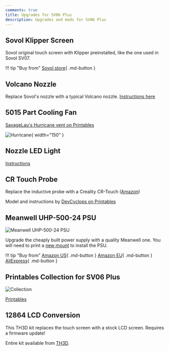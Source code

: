 ```yaml
---
comments: true
title: Upgrades for SV06 Plus
description: Upgrades and mods for SV06 Plus
---
```


## Sovol Klipper Screen

Sovol original touch screen with Klipper preinstalled, like the one used in Sovol SV07.

!!! tip "Buy from"
    [Sovol store](https://sovol3d.com/products/sovol-klipper-screen-for-sv06-sv06-plus?variant=46884193927477&sca_ref=3309524.Vd4MGn0pGL&sca_source=sovol){ .md-button }

## Volcano Nozzle

Replace Sovol's nozzle with a typical Volcano nozzle. [Instructions here](/Plus/volcano-nozzle/)

## 5015 Part Cooling Fan

[SavageLau's Hurricane vent on Printables](https://www.printables.com/model/448587-sv06-plus-5015-fan-duct-v22-hurricane)

![Hurricane](/images/plus/upgrades/hurricane.webp){ width="150" }

## Nozzle LED Light

[Instructions](/Upgrades/nozzle-led/)

## CR Touch Probe

Replace the inductive probe with a Creality CR-Touch ([Amazon](https://www.amazon.com/Professional-Auto-Leveling-Specially-Designed/dp/B0979F7RWN?crid=1MSC9M58TGJF1&keywords=cr+touch&qid=1681466792&sprefix=cr+%2Caps%2C616&sr=8-3&linkCode=ll1&tag=blakadders-20&linkId=31d299c65d33f37e51c522d4ff1c688b&language=en_US&ref_=as_li_ss_tl))

Model and instructions by [DevCyclops on Printables](https://www.printables.com/model/473127-sovol-sv06-plus-cr-touch-mount)

## Meanwell UHP-500-24 PSU

![Meanwell UHP-500-24 PSU](/images/plus/upgrades/UHP-500-24.webp)

Upgrade the cheaply built power supply with a quality Meanwell one. You will need to print a [new mount](https://www.printables.com/model/479419-mount-for-mean-well-uhp-500-24-power-supply-on-sov) to install the PSU.

!!! tip "Buy from"
    [Amazon US](https://www.amazon.com/MEAN-WELL-UHP-500-24-Switching-Encapsulated/dp/B0796WZBBX?&linkCode=ll1&tag=blakadders-20&linkId=83da794afc618c9bf4755109a5597b2a&language=en_US&ref_=as_li_ss_tl){ .md-button }
    [Amazon EU](https://www.amazon.de/-/en/Installation-Supply-501-6W-Voltage-Adjustable/dp/B07TTV57Y3?&linkCode=ll1&tag=blakadders-20&linkId=c38fcae63ab8937a2e017ef666c5adfc&language=en_GB&ref_=as_li_ss_tl){ .md-button }
    [AliExpress](https://www.aliexpress.com/item/1005002971563571.html?aff_fcid=c0b12fecc2b84d57a05ecebcf0faa9e3-1683989758800-00247-_DDYpZ0V&tt=CPS_NORMAL&aff_fsk=_DDYpZ0V&aff_platform=shareComponent-detail&sk=_DDYpZ0V&aff_trace_key=c0b12fecc2b84d57a05ecebcf0faa9e3-1683989758800-00247-_DDYpZ0V&terminal_id=3f8c776975fd455ba956809c02d71a91&afSmartRedirect=y){ .md-button }

## Printables Collection for SV06 Plus

![Collection](/images/plus/upgrades/collection-plus.jpg)

[Printables](https://www.printables.com/@Blakadder/collections/584841)

## 12864 LCD Conversion

This TH3D kit replaces the touch screen with a stock LCD screen. Requires a firmware update!

Entire kit available from [TH3D](https://www.th3dstudio.com/product/sovol-sv06-plus-12864-lcd-conversion-upgrade-kit/).

